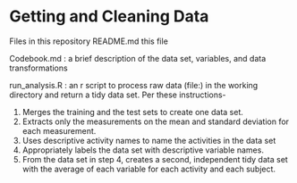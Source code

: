 # Getting and Cleaning Data #

Files in this repository README.md this file

Codebook.md : a brief description of the data set,  variables, and data transformations


run_analysis.R : an r script to process raw data (file:) in the working directory and return a tidy data set. Per these instructions-

1. Merges the training and the test sets to create one data set.
2. Extracts only the measurements on the mean and standard deviation for each measurement. 
3. Uses descriptive activity names to name the activities in the data set
4. Appropriately labels the data set with descriptive variable names. 
5. From the data set in step 4, creates a second, independent tidy data set with the average of each variable for each activity and each subject.
